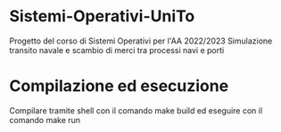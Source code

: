 # Sistemi-Operativi-UniTo
Progetto del corso di Sistemi Operativi per l'AA 2022/2023
Simulazione transito navale e scambio di merci tra processi navi e porti

# Compilazione ed esecuzione
Compilare tramite shell con  il comando make build ed eseguire con il comando make run
